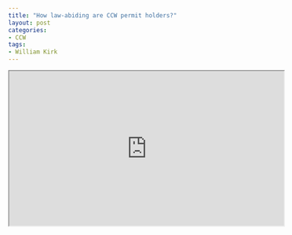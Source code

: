```yaml
---
title: "How law-abiding are CCW permit holders?"
layout: post
categories:
- CCW
tags:
- William Kirk
---
```


<iframe width="560" height="315" src="https://www.youtube.com/embed/U0vGwixhIeA?si=-X9YpE8iElqWvNTb" title="How Lawful Are Those Who Conceal Carry?"></iframe>
